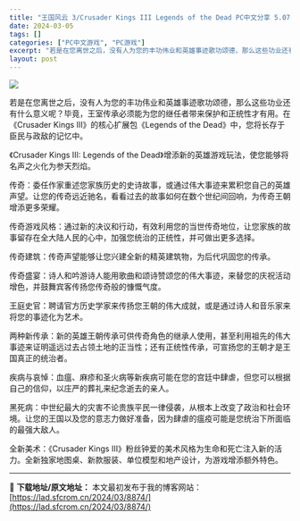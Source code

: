 ```yaml
---
title: "王国风云 3/Crusader Kings III Legends of the Dead PC中文分享 5.07G"
date: 2024-03-05
tags: []
categories: ["PC中文游戏", "PC游戏"]
excerpt: "若是在您离世之后，没有人为您的丰功伟业和英雄事迹歌功颂德，那么这些功业还有什么意义呢？毕竟，王室传承必须能为您的继任者带来保护和正统性才有用。在《Crusader Kings III》的核心扩展包《Legends of the Dead》中，您将长存于臣民与政敌的记忆中。 《Crusader Kin&hellip;"
layout: post
---
```


<img class="game_header_image_full aligncenter" src="https://cdn.akamai.steamstatic.com/steam/apps/2671060/header.jpg?t=1709571372" />

若是在您离世之后，没有人为您的丰功伟业和英雄事迹歌功颂德，那么这些功业还有什么意义呢？毕竟，王室传承必须能为您的继任者带来保护和正统性才有用。在《Crusader Kings III》的核心扩展包《Legends of the Dead》中，您将长存于臣民与政敌的记忆中。

《Crusader Kings III: Legends of the Dead》增添新的英雄游戏玩法，使您能够将名声之火化为参天烈焰。

传奇：委任作家重述您家族历史的史诗故事，或通过伟大事迹来累积您自己的英雄声望。让您的传奇远近驰名，看看过去的故事如何在数个世纪间回响，为传奇王朝增添更多荣耀。

传奇游戏风格：通过新的决议和行动，有效利用您的当世传奇地位，让您家族的故事留存在全大陆人民的心中，加强您统治的正统性，并可做出更多选择。

传奇建筑：传奇声望能够让您兴建全新的精英建筑物，为后代巩固您的传承。

传奇盛宴：诗人和吟游诗人能用歌曲和颂诗赞颂您的伟大事迹，来替您的庆祝活动增色，并鼓舞宾客传扬您传奇般的慷慨气度。

王庭史官：聘请官方历史学家来传扬您王朝的伟大成就，或是通过诗人和音乐家来将您的事迹化为艺术。

两种新传承：新的英雄王朝传承可供传奇角色的继承人使用，甚至利用祖先的伟大事迹来证明遥远过去占领土地的正当性；还有正统性传承，可宣扬您的王朝才是王国真正的统治者。

疾病与哀悼：血瘟、麻疹和圣火病等新疾病可能在您的宫廷中肆虐，但您可以根据自己的信仰，以庄严的葬礼来纪念逝去的亲人。

黑死病：中世纪最大的灾害不论贵族平民一律侵袭，从根本上改变了政治和社会环境。让您的王国以及您的意志力做好准备，因为肆虐的瘟疫可能是您统治下所面临的最强大敌人。

全新美术：《Crusader Kings III》粉丝钟爱的美术风格为生命和死亡注入新的活力。全新独家地图桌、新款服装、单位模型和地产设计，为游戏增添额外特色。

---
📖 **下载地址/原文地址：** 本文最初发布于我的博客网站：[https://lad.sfcrom.cn/2024/03/8874/](https://lad.sfcrom.cn/2024/03/8874/)

